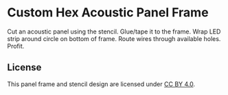 # Custom Hex Acoustic Panel Frame

Cut an acoustic panel using the stencil. Glue/tape it to the frame. Wrap LED strip around circle on bottom of frame. Route wires through available holes. Profit.

## License

This panel frame and stencil design are licensed under [CC BY 4.0](https://creativecommons.org/licenses/by/4.0/deed.en).
